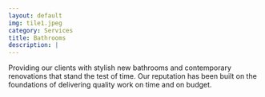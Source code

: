 ```yaml
---
layout: default
img: tile1.jpeg
category: Services
title: Bathrooms
description: |
---
```

  Providing our clients with stylish new bathrooms and contemporary renovations that stand the test of time. Our reputation has been built on the foundations of delivering quality work on time and on budget.
